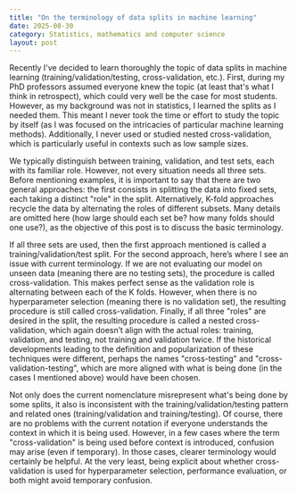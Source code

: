 ```yaml
---
title: "On the terminology of data splits in machine learning"
date: 2025-08-30
category: Statistics, mathematics and computer science
layout: post
---
```


Recently I've decided to learn thoroughly the topic of data splits in machine learning (training/validation/testing, cross-validation, etc.). First, during my PhD professors assumed everyone knew the topic (at least that's what I think in retrospect), which could very well be the case for most students. However, as my background was not in statistics, I learned the splits as I needed them. This meant I never took the time or effort to study the topic by itself (as I was focused on the intricacies of particular machine learning methods). Additionally, I never used or studied nested cross-validation, which is particularly useful in contexts such as low sample sizes.

We typically distinguish between training, validation, and test sets, each with its familiar role. However, not every situation needs all three sets. Before mentioning examples, it is important to say that there are two general approaches: the first consists in splitting the data into fixed sets, each taking a distinct "role" in the split. Alternatively, K-fold approaches recycle the data by alternating the roles of different subsets. Many details are omitted here (how large should each set be? how many folds should one use?), as the objective of this post is to discuss the basic terminology.

If all three sets are used, then the first approach mentioned is called a training/validation/test split. For the second approach, here’s where I see an issue with current terminology. If we are not evaluating our model on unseen data (meaning there are no testing sets), the procedure is called cross-validation. This makes perfect sense as the validation role is alternating between each of the K folds. However, when there is no hyperparameter selection (meaning there is no validation set), the resulting procedure is still called cross-validation. Finally, if all three "roles" are desired in the split, the resulting procedure is called a nested cross-validation, which again doesn’t align with the actual roles: training, validation, and testing, not training and validation twice. If the historical developments leading to the definition and popularization of these techniques were different, perhaps the names "cross-testing" and "cross-validation-testing", which are more aligned with what is being done (in the cases I mentioned above) would have been chosen.

Not only does the current nomenclature misrepresent what's being done by some splits, it also is inconsistent with the training/validation/testing pattern and related ones (training/validation and training/testing). Of course, there are no problems with the current notation if everyone understands the context in which it is being used. However, in a few cases where the term "cross-validation" is being used before context is introduced, confusion may arise (even if temporary). In those cases, clearer terminology would certainly be helpful. At the very least, being explicit about whether cross-validation is used for hyperparameter selection, performance evaluation, or both might avoid temporary confusion.
